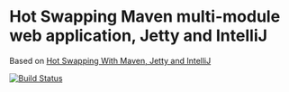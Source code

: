 # Hot Swapping Maven multi-module web application, Jetty and IntelliJ

Based on [Hot Swapping With Maven, Jetty and IntelliJ](https://gist.github.com/naaman/1053217)

[![Build Status](https://travis-ci.org/QProgS/jetty-hotswap.svg?branch=master)](https://travis-ci.org/QProgS/jetty-hotswap)
